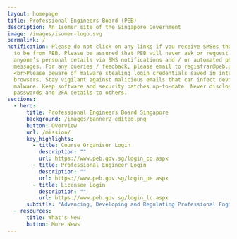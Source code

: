 ```yaml
---
layout: homepage
title: Professional Engineers Board (PEB)
description: An Isomer site of the Singapore Government
image: /images/isomer-logo.svg
permalink: /
notification: Please do not click on any links if you receive SMSes that appear
  to be from PEB. Please be assured that PEB will never ask or request for
  anyone’s personal details via SMS notifications and / or automated phone
  messages. For any queries / feedback, please email to registrar@peb.gov.sg.
  <br>Please beware of malware stealing login credentials saved in internet
  browsers. Stay vigilant against malicious emails that can infect devices with
  malware. Keep software and security patches up-to-date. Never disclose your
  passwords and 2FA details to others.
sections:
  - hero:
      title: Professional Engineers Board Singapore
      background: /images/banner2_edited.png
      button: Overview
      url: /mission/
      key_highlights:
        - title: Course Organiser Login
          description: ""
          url: https://www.peb.gov.sg/login_co.aspx
        - title: Professional Engineer Login
          description: ""
          url: https://www.peb.gov.sg/login_pe.aspx
        - title: Licensee Login
          description: ""
          url: https://www.peb.gov.sg/login_lc.aspx
      subtitle: "Advancing, Developing and Regulating Professional Engineering "
  - resources:
      title: What's New
      button: More News
---
```

